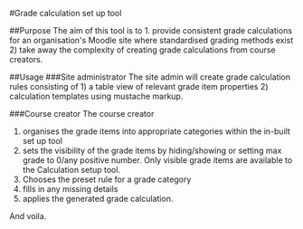 #Grade calculation set up tool

##Purpose
The aim of this tool is to
    1. provide consistent grade calculations for an organisation's Moodle site 
       where standardised grading methods exist
    2) take away the complexity of creating grade calculations from course creators.

##Usage
###Site administrator
The site admin will create grade calculation rules consisting of
    1) a table view of relevant grade item properties
    2) calculation templates using mustache markup.

###Course creator
The course creator 
   1) organises the grade items into appropriate categories within the in-built set up tool
   2) sets the visibility of the grade items by hiding/showing or setting max grade to 0/any positive number. 
      Only visible grade items are available to the Calculation setup tool.
   2) Chooses the preset rule for a grade category
   3) fills in any missing details
   4) applies the generated grade calculation.

And voila.